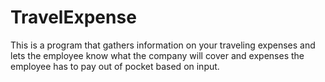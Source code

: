 # TravelExpense
This is a program that gathers information on your traveling expenses and lets the employee know what the company will cover and expenses the employee has to pay out of pocket based on input.

